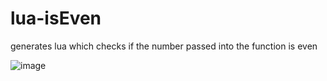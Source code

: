 # lua-isEven
generates lua which checks if the number passed into the function is even

![image](https://user-images.githubusercontent.com/44528100/156449181-4cdcc02d-005c-4f63-abe3-8e5a9ec5fbd4.png)
